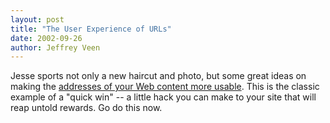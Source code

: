 ```yaml
---
layout: post
title: "The User Experience of URLs"
date: 2002-09-26
author: Jeffrey Veen
---
```

Jesse sports not only a new haircut and photo, but some great ideas on making the <a href="http://www.adaptivepath.com/publications/essays/archives/000058.php">addresses of your Web content more usable</a>. This is the classic example of a "quick win" -- a little hack you can make to your site that will reap untold rewards. Go do this now.

